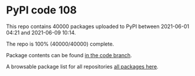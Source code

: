 # PyPI code 108

This repo contains 40000 packages uploaded to PyPI between 
2021-06-01 04:21 and 2021-06-09 10:14.

The repo is 100% (40000/40000) complete.

Package contents can be found [in the code branch](https://github.com/pypi-data/pypi-mirror-108/tree/code/packages).

A browsable package list for all repositories [all packages here](https://pypi-data.github.io/website/repositories/pypi-mirror-108).


